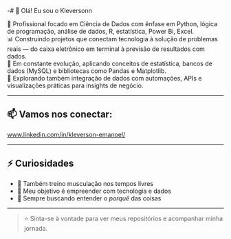 -# 👋 Olá! Eu sou o Kleversonn

🎯 Profissional focado em Ciência de Dados com ênfase em Python, lógica de programação, análise de dados, R, estatística, Power Bi, Excel.  
📊 Construindo projetos que conectam tecnologia à solução de problemas reais — do caixa eletrônico em terminal à previsão de resultados com dados.  
🚀 Em constante evolução, aplicando conceitos de estatística, bancos de dados (MySQL) e bibliotecas como Pandas e Matplotlib.  
📌 Explorando também integração de dados com automações, APIs e visualizações práticas para insights de negócio.

---

## 📫 Vamos nos conectar:

www.linkedin.com/in/kleverson-emanoel/

---

## ⚡ Curiosidades

- 💪 Também treino musculação nos tempos livres
- 🚀 Meu objetivo é empreender com tecnologia e dados
- 🧩 Sempre buscando entender o *porquê* das coisas

---

> ⭐ Sinta-se à vontade para ver meus repositórios e acompanhar minha jornada.
